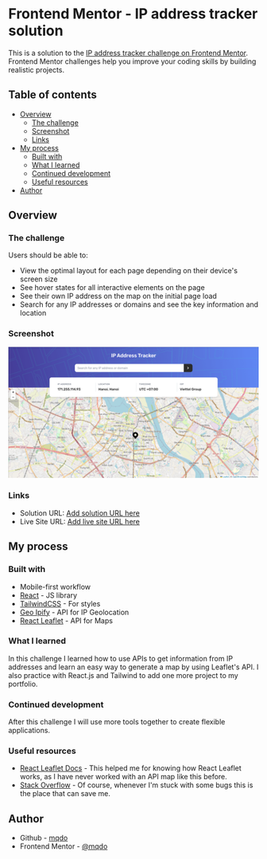 # Frontend Mentor - IP address tracker solution

This is a solution to the [IP address tracker challenge on Frontend Mentor](https://www.frontendmentor.io/challenges/ip-address-tracker-I8-0yYAH0). Frontend Mentor challenges help you improve your coding skills by building realistic projects.

## Table of contents

- [Overview](#overview)
  - [The challenge](#the-challenge)
  - [Screenshot](#screenshot)
  - [Links](#links)
- [My process](#my-process)
  - [Built with](#built-with)
  - [What I learned](#what-i-learned)
  - [Continued development](#continued-development)
  - [Useful resources](#useful-resources)
- [Author](#author)

## Overview

### The challenge

Users should be able to:

- View the optimal layout for each page depending on their device's screen size
- See hover states for all interactive elements on the page
- See their own IP address on the map on the initial page load
- Search for any IP addresses or domains and see the key information and location

### Screenshot

![screenshot](./public/screenshot.png)

### Links

- Solution URL: [Add solution URL here](https://github.com/mqdo/ip-address-tracker-master)
- Live Site URL: [Add live site URL here](https://your-live-site-url.com)

## My process

### Built with

- Mobile-first workflow
- [React](https://reactjs.org/) - JS library
- [TailwindCSS](https://tailwindcss.com/) - For styles
- [Geo Ipify](https://geo.ipify.org/) - API for IP Geolocation
- [React Leaflet](https://react-leaflet.js.org/) - API for Maps

### What I learned

In this challenge I learned how to use APIs to get information from IP addresses and learn an easy way to generate a map by using Leaflet's API. I also practice with React.js and Tailwind to add one more project to my portfolio.

### Continued development

After this challenge I will use more tools together to create flexible applications.

### Useful resources

- [React Leaflet Docs](https://react-leaflet.js.org/) - This helped me for knowing how React Leaflet works, as I have never worked with an API map like this before.
- [Stack Overflow](https://stackoverflow.com/) - Of course, whenever I'm stuck with some bugs this is the place that can save me.

## Author

- Github - [mqdo](https://github.com/mqdo)
- Frontend Mentor - [@mqdo](https://www.frontendmentor.io/profile/mqdo)
